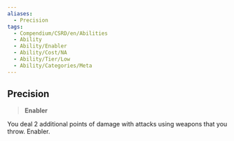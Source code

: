 ```yaml
---
aliases:
  - Precision
tags:
  - Compendium/CSRD/en/Abilities
  - Ability
  - Ability/Enabler
  - Ability/Cost/NA
  - Ability/Tier/Low
  - Ability/Categories/Meta
---
```

  
    
## Precision    
>**Enabler**  
    
You deal 2 additional points of damage with attacks using weapons that you throw. Enabler.